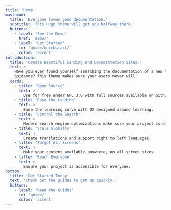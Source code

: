 ```yaml
---
title: 'Home'
masthead:
  title: 'Everyone loves good documentation.'
  subtitle: 'This Hugo theme will get you halfway there.'
  buttons:
    - label: 'See the Demo'
      href: 'demo/'
    - label: 'Get Started'
      to: 'guide/quickstart/'
      color: 'accent'
introduction:
  title: 'Create Beautiful Landing and Documentation Sites.'
  text: >
    Have you ever found yourself searching the documentation of a new library for
    guidance? This theme makes sure your users never will.
  cards:
    - title: 'Open Source'
      text: >
        Use for free under GPL 3.0 with full sources available on Github.
    - title: 'Ease the Landing'
      text: >
        Ease the learning curve with UX designed around learning.
    - title: 'Control the Search'
      text: >
        Modern search engine optimizations make sure your project is discoverable.
    - title: 'Scale Globally'
      text: >
        Create translations and support right to left languages.
    - title: 'Target All Screens'
      text: >
        Make your content available anywhere, on all screen sizes.
    - title: 'Reach Everyone'
      text: >
        Ensure your project is accessible for everyone.
bottom:
  title: 'Get Started Today'
  text: 'Check out the guides to get up quickly.'
  buttons:
    - label: 'Read the Guides'
      to: 'guide/'
      color: 'accent'
---
```

